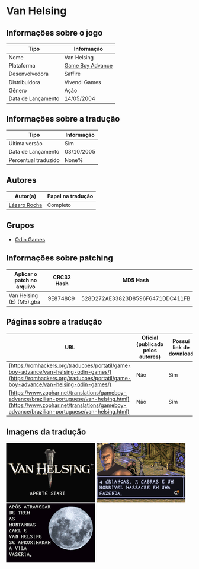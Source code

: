 # Van Helsing

## Informações sobre o jogo

| Tipo | Informação |
| ----------- | ----------- |
| Nome | Van Helsing |
| Plataforma | [Game Boy Advance](../) |
| Desenvolvedora | Saffire |
| Distribuidora | Vivendi Games |
| Gênero | Ação |
| Data de Lançamento | 14/05/2004 |

## Informações sobre a tradução

| Tipo | Informação |
| ----------- | ----------- |
| Última versão | Sim |
| Data de Lançamento | 03/10/2005 |
| Percentual traduzido | None% |

## Autores

| Autor(a) | Papel na tradução |
| ----------- | ----------- |
| [Lázaro Rocha](../../../autores/lazaro-rocha/) | Completo |

## Grupos

* [Odin Games](../../../grupos/odin-games/)

## Informações sobre patching

| Aplicar o patch no arquivo | CRC32 Hash | MD5 Hash |
| ----------- | ----------- | ----------- |
| Van Helsing \(E\) \(M5\)\.gba | 9E8748C9 | 528D272AE33823D8596F6471DDC411FB |

## Páginas sobre a tradução

| URL | Oficial (publicado pelos autores) | Possuí link de download |
| ----------- | ----------- | ----------- |
| [https://romhackers.org/traducoes/portatil/game-boy-advance/van-helsing-odin-games/](https://romhackers.org/traducoes/portatil/game-boy-advance/van-helsing-odin-games/) | Não | Sim |
| [https://www.zophar.net/translations/gameboy-advance/brazilian-portuguese/van-helsing.html](https://www.zophar.net/translations/gameboy-advance/brazilian-portuguese/van-helsing.html) | Não | Sim |

## Imagens da tradução

![Imagem de exemplo da tradução 1](1.png)
![Imagem de exemplo da tradução 2](2.png)
![Imagem de exemplo da tradução 3](3.png)